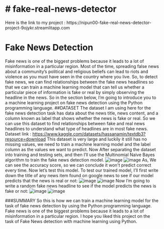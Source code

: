 # # fake-real-news-detector

<p>Here is the link to my project : https://nipun00-fake-real-news-detector-project-9ojykr.streamlitapp.com

# Fake News Detection
Fake news is one of the biggest problems because it leads to a lot of misinformation in a particular region. Most of the time, spreading false news about a community’s political and religious beliefs can lead to riots and violence as you must have seen in the country where you live. So, to detect fake news, we can find relationships between the fake news headlines so that we can train a machine learning model that can tell us whether a particular piece of information is fake or real by simply observing the headline in the news. So in the section below, I’m going to introduce you to a machine learning project on fake news detection using the Python programming language.
##DATASET
The dataset I am using here for the fake news detection task has data about the news title, news content, and a column known as label that shows whether the news is fake or real. So we can use this dataset to find relationships between fake and real news headlines to understand what type of headlines are in most fake news.
Dataset link : https://www.kaggle.com/datasets/hassanamin/textdb3?resource=download
This dataset is very large and luckily it still has no missing values, we need to train a machine learning model and the label column as the values we want to predict.
Now After separating the dataset into training and testing sets, and then I’ll use the Multinomial Naive Bayes algorithm to train the fake news detection model.
![image](https://user-images.githubusercontent.com/112875065/190887823-764829d1-27bb-4330-b2e8-5a0415cbf1bb.png)
![image](https://user-images.githubusercontent.com/112875065/190887829-84bbe79b-7ee2-4bd3-a4a7-fc304814f333.png)
As, We can see the accuracy score, so we can conclude it won't predict correct every time.
Now let’s test this model. To test our trained model, I’ll first write down the title of any news item found on google news to see if our model predicts that the news is real or not:
![image](https://user-images.githubusercontent.com/112875065/190887873-b457b898-2d2b-493c-a83e-0e56becc92cf.png)
![image](https://user-images.githubusercontent.com/112875065/190887879-6fe585c1-da93-49d2-a84f-b56568b79713.png)
Now I’m going to write a random fake news headline to see if the model predicts the news is fake or not:
![image](https://user-images.githubusercontent.com/112875065/190887889-267cd371-b7d8-4728-845b-6ec8b368fc23.png)
![image](https://user-images.githubusercontent.com/112875065/190887896-14bc09e3-2475-47d3-825a-a7c109cfcbdd.png)

###SUMMARY
So this is how we can train a machine learning model for the task of fake news detection by using the Python programming language. Fake news is one of the biggest problems because it leads to a lot of misinformation in a particular region. I hope you liked this project on the task of Fake News detection with machine learning using Python.
